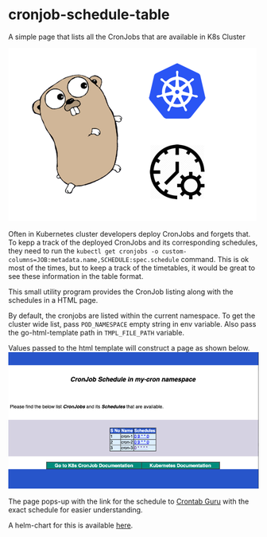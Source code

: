 # cronjob-schedule-table
A simple page that lists all the CronJobs that are available in K8s Cluster

![](k8s-cron-schedule.png)

Often in Kubernetes cluster developers deploy CronJobs and forgets that. To kepp a track of the deployed CronJobs and its corresponding schedules, they need to run the `kubectl get cronjobs -o custom-columns=JOB:metadata.name,SCHEDULE:spec.schedule` command. This is ok most of the times, but to keep a track of the timetables, it would be great to see these information in the table format.

This small utility program provides the CronJob listing along with the schedules in a HTML page.

By default, the cronjobs are listed within the current namespace. To get the cluster wide list, pass `POD_NAMESPACE` empty string in env variable. Also pass the go-html-template path in `TMPL_FILE_PATH` variable.

Values passed to the html template will construct a page as shown below.
![](page.png)

The page pops-up with the link for the schedule to [Crontab Guru](https://crontab.guru) with the exact schedule for easier understanding.

A helm-chart for this is available [here](https://hub.helm.sh/charts/gkarthiks/cron-schedules).
